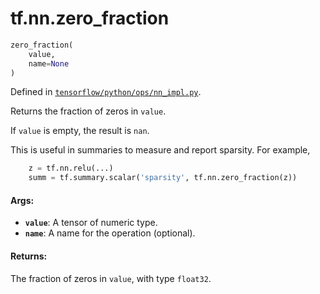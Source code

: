 <div itemscope itemtype="http://developers.google.com/ReferenceObject">
<meta itemprop="name" content="tf.nn.zero_fraction" />
</div>

# tf.nn.zero_fraction

``` python
zero_fraction(
    value,
    name=None
)
```



Defined in [`tensorflow/python/ops/nn_impl.py`](https://www.tensorflow.org/code/tensorflow/python/ops/nn_impl.py).

Returns the fraction of zeros in `value`.

If `value` is empty, the result is `nan`.

This is useful in summaries to measure and report sparsity.  For example,

```python
    z = tf.nn.relu(...)
    summ = tf.summary.scalar('sparsity', tf.nn.zero_fraction(z))
```

#### Args:

* <b>`value`</b>: A tensor of numeric type.
* <b>`name`</b>: A name for the operation (optional).


#### Returns:

  The fraction of zeros in `value`, with type `float32`.